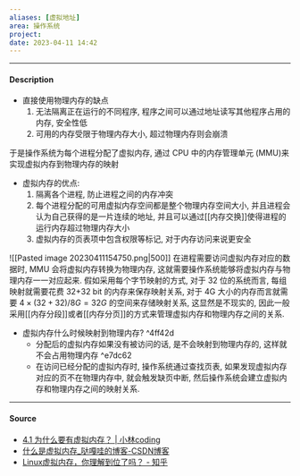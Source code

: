 ```yaml
---
aliases: [虚拟地址]
area: 操作系统
project: 
date: 2023-04-11 14:42
---
```

---
#### Description
- 直接使用物理内存的缺点
    1. 无法隔离正在运行的不同程序, 程序之间可以通过地址读写其他程序占用的内存, 安全性低
    2. 可用的内存受限于物理内存大小, 超过物理内存则会崩溃

于是操作系统为每个进程分配了虚拟内存, 通过 CPU 中的内存管理单元 (MMU)来实现虚拟内存到物理内存的映射
- 虚拟内存的优点: 
    1. 隔离各个进程, 防止进程之间的内存冲突
    2. 每个进程分配的可用虚拟内存空间都是整个物理内存空间大小, 并且进程会认为自己获得的是一片连续的地址, 并且可以通过[[内存交换]]使得进程的运行内存超过物理内存大小
    3. 虚拟内存的页表项中包含权限等标记, 对于内存访问来说更安全

![[Pasted image 20230411154750.png|500]]
在进程需要访问虚拟内存对应的数据时, MMU 会将虚拟内存转换为物理内存, 这就需要操作系统能够将虚拟内存与物理内存一一对应起来. 假如采用每个字节映射的方式, 对于 32 位的系统而言, 每组映射就需要花费 32+32 bit 的内存来保存映射关系, 对于 4G 大小的内存而言就需要 $4\times (32+32)/8G=32G$ 的空间来存储映射关系, 这显然是不现实的, 因此一般采用[[内存分段]]或者[[内存分页]]的方式来管理虚拟内存和物理内存之间的关系.

- 虚拟内存什么时候映射到物理内存? ^4ff42d
    - 分配后的虚拟内存如果没有被访问的话, 是不会映射到物理内存的, 这样就不会占用物理内存 ^e7dc62
    - 在访问已经分配的虚拟内存时, 操作系统通过查找页表, 如果发现虚拟内存对应的页不在物理内存中, 就会触发缺页中断, 然后操作系统会建立虚拟内存和物理内存之间的映射关系. 

---
#### Source
- [4.1 为什么要有虚拟内存？ | 小林coding](https://xiaolincoding.com/os/3_memory/vmem.html#%E8%99%9A%E6%8B%9F%E5%86%85%E5%AD%98)
- [什么是虚拟内存_哒嘎哇的博客-CSDN博客](https://blog.csdn.net/nssddwbzd/article/details/122833783)
- [Linux虚拟内存，你理解到位了吗？ - 知乎](https://zhuanlan.zhihu.com/p/382505676)
